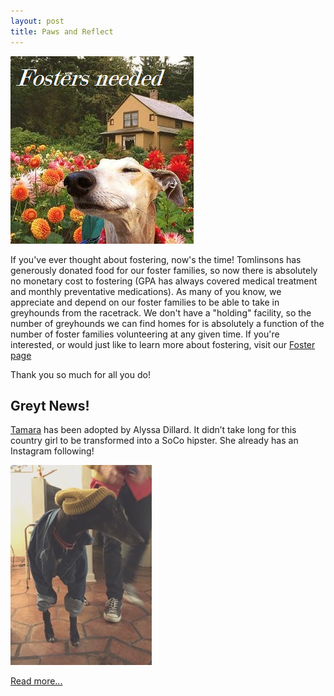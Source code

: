 ```yaml
---
layout: post
title: Paws and Reflect
---
```


[![Fosters Needed](/img/fosters-needed.png)](/foster/)

If you've ever thought about fostering, now's the time! Tomlinsons has generously donated food
for our foster families, so now there is absolutely no monetary cost to fostering (GPA has
always covered medical treatment and monthly preventative medications). As many of you know, we
appreciate and depend on our foster families to be able to take in greyhounds from the
racetrack. We don't have a "holding" facility, so the number of greyhounds we can find homes
for is absolutely a function of the number of foster families volunteering at any given time.
If you're interested, or would just like to learn more about fostering, visit our
[Foster page](/foster/)

Thank you so much for all you do!

## Greyt News!

[Tamara](/greyhounds/tamara/) has been adopted by Alyssa Dillard.
It didn’t take long for this country girl to be transformed into a SoCo hipster.  She already
has an Instagram following!

![Tamara](/img/tamara-news.jpg)

[Read more...](http://us6.campaign-archive1.com/?u=ce82f17bc088ab9ad887edb8d&id=7821549ce3&e=43054ebcf2)
